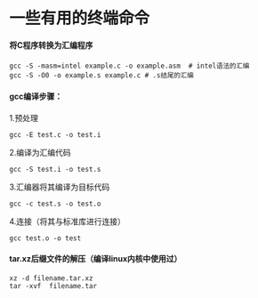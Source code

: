 # 一些有用的终端命令

#### 将C程序转换为汇编程序

```shell
gcc -S -masm=intel example.c -o example.asm  # intel语法的汇编
gcc -S -O0 -o example.s example.c # .s结尾的汇编
```

#### gcc编译步骤：

1.预处理

```shell
gcc -E test.c -o test.i
```

2.编译为汇编代码

```shell
gcc -S test.i -o test.s
```

3.汇编器将其编译为目标代码

```shell
gcc -c test.s -o test.o
```

4.连接（将其与标准库进行连接）

```shell
gcc test.o -o test
```

#### tar.xz后缀文件的解压（编译linux内核中使用过）

```shell
xz -d filename.tar.xz
tar -xvf  filename.tar
```
